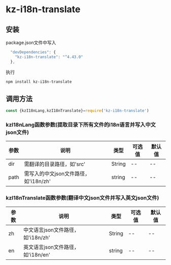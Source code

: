 # kz-i18n-translate

## 安装
package.json文件中写入
```js
  "devDependencies": {
    "kz-i18n-translate": "^4.43.0"
  },
```
执行
```bash
npm install kz-i18n-translate
```
 
## 调用方法
```js
const {kzI18nLang,kzI18nTranslate}=require('kz-i18n-translate')
```

### kzI18nLang函数参数(提取目录下所有文件的i18n语言并写入中文json文件)
参数|说明|类型|可选值|默认值
-|-|-|-|-
dir|需翻译的目录路径，如'src'|String|--|--
path|需写入的中文json文件路径，如'i18n/zh'|string|--|--

### kzI18nTranslate函数参数(翻译中文json文件并写入英文json文件)
参数|说明|类型|可选值|默认值
-|-|-|-|-
zh|中文语言json文件路径，如'i18n/zh'|String|--|--
en|英文语言json文件路径，如'i18n/en'|string|--|--